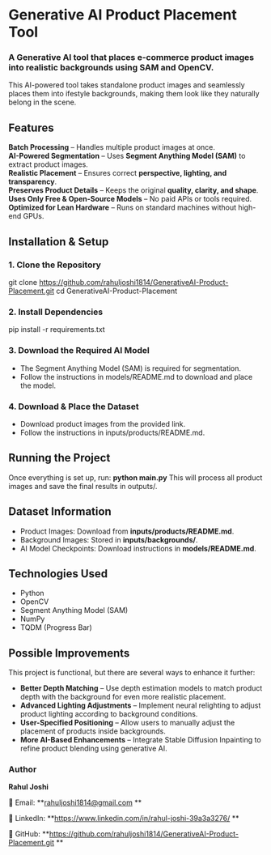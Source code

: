 # Generative AI Product Placement Tool
### A Generative AI tool that places e-commerce product images into realistic backgrounds using SAM and OpenCV.

This AI-powered tool takes standalone  product images and seamlessly places them into ifestyle backgrounds, making them look like they naturally belong in the scene.

## Features
**Batch Processing** – Handles multiple product images at once.  
**AI-Powered Segmentation** – Uses **Segment Anything Model (SAM)** to extract product images.  
**Realistic Placement** – Ensures correct **perspective, lighting, and transparency**.  
**Preserves Product Details** – Keeps the original **quality, clarity, and shape**.  
**Uses Only Free & Open-Source Models** – No paid APIs or tools required.  
**Optimized for Lean Hardware** – Runs on standard machines without high-end GPUs.

## Installation & Setup

### 1. Clone the Repository

git clone https://github.com/rahuljoshi1814/GenerativeAI-Product-Placement.git
cd GenerativeAI-Product-Placement

### 2. Install Dependencies

pip install -r requirements.txt

### 3. Download the Required AI Model

- The Segment Anything Model (SAM) is required for segmentation.
- Follow the instructions in models/README.md to download and place the model.

### 4. Download & Place the Dataset

- Download product images from the provided link.
- Follow the instructions in inputs/products/README.md.

## Running the Project
Once everything is set up, run: **python main.py**
This will process all product images and save the final results in outputs/.

## Dataset Information
- Product Images: Download from **inputs/products/README.md**.
- Background Images: Stored in **inputs/backgrounds/**.
- AI Model Checkpoints: Download instructions in **models/README.md**.

## Technologies Used
- Python
- OpenCV
- Segment Anything Model (SAM)
- NumPy
- TQDM (Progress Bar)

## Possible Improvements
This project is functional, but there are several ways to enhance it further:

- **Better Depth Matching** – Use depth estimation models to match product depth with the background for even more realistic placement.
- **Advanced Lighting Adjustments** – Implement neural relighting to adjust product lighting according to background conditions.
- **User-Specified Positioning** – Allow users to manually adjust the placement of products inside backgrounds.
- **More AI-Based Enhancements** – Integrate Stable Diffusion Inpainting to refine product blending using generative AI.

### Author

**Rahul Joshi**

📧 Email: **rahuljoshi1814@gmail.com **

💼 LinkedIn: **https://www.linkedin.com/in/rahul-joshi-39a3a3276/ **

🔗 GitHub: **https://github.com/rahuljoshi1814/GenerativeAI-Product-Placement.git **




